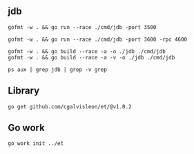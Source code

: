 ## jdb

```
gofmt -w . && go run --race ./cmd/jdb -port 3500

gofmt -w . && go run --race ./cmd/jdb -port 3600 -rpc 4600

gofmt -w . && go build --race -a -o ./jdb ./cmd/jdb
gofmt -w . && go build --race -a -v -o ./jdb ./cmd/jdb

ps aux | grep jdb | grep -v grep

```

## Library

```
go get github.com/cgalvisleon/et/@v1.0.2
```

## Go work

```
go work init ../et
```
